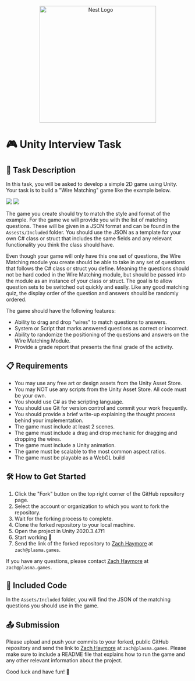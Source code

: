 ﻿<p align="center">
  <a href="https://play.plasma.games" target="blank"><img src="https://dkmzd4tgwtjws.cloudfront.net/public/images/logos/plasma_logo_h.png" width="320" alt="Nest Logo" /></a>
</p>

# 🎮 Unity Interview Task

## 📝 Task Description

In this task, you will be asked to develop a simple 2D game using Unity. Your task is to build a "Wire Matching" game 
like the example
below. 

![](./Assets/Included/wire-matching.gif)
![](./Assets/Included/Wires.gif)

The game you create should try to match the style and format of the example. For the game we will provide you with the 
list of matching questions. These will be given in a JSON format and can be found in the `Assests/Included` folder. You should use the JSON as a template for your own C# class or struct that includes the same fields and any relevant functionality you think the class should have. 

Even though your game will only have this one set of questions, the Wire Matching module you create should be able to take in any set of questions that follows the C# class or struct you define. Meaning the questions should not be hard coded in the Wire Matching module, but should be passed into the module as an instance of your class or struct. The goal is to allow question sets to be switched out quickly and easily. Like any good matching quiz, the display order of the question and answers should be randomly ordered. 


The game should have the following features:
- Ability to drag and drop "wires" to match questions to answers. 
- System or Script that marks answered questions as correct or incorrect.
- Ability to randomize the positioning of the questions and answers on the Wire Matching Module.
- Provide a grade report that presents the final grade of the activity.

## 📋 Requirements

- You may use any free art or design assets from the Unity Asset Store.
- You may NOT use any scripts from the Unity Asset Store. All code must be your own.
- You should use C# as the scripting language.
- You should use Git for version control and commit your work frequently.
- You should provide a brief write-up explaining the thought process behind your implementation.
- The game must include at least 2 scenes.
- The game must include a drag and drop mechanic for dragging and dropping the wires.
- The game must include a Unity animation.
- The game must be scalable to the most common aspect ratios.
- The game must be playable as a WebGL build

## 🛠️ How to Get Started

1. Click the "Fork" button on the top right corner of the GitHub repository page.
2. Select the account or organization to which you want to fork the repository.
3. Wait for the forking process to complete.
4. Clone the forked repository to your local machine.
5. Open the project in Unity 2020.3.47f1
6. Start working 🙂
7. Send the link of the forked repository to [Zach Haymore](mailto:zach@plasma.games) at `zach@plasma.games`.

If you have any questions, please contact [Zach Haymore](mailto:zach@plasma.games) at `zach@plasma.games`.

## 📂 Included Code

In the `Assets/Included` folder, you will find the JSON of the matching questions you should use in the game.

## 📤 Submission

Please upload and push your commits to your forked, public GitHub repository and send the link to [Zach Haymore](mailto:zach@plasma.games) 
at `zach@plasma.games`. Please make sure to include a README file that explains how to run the game and any other 
relevant information about the project.

Good luck and have fun! 🚀


